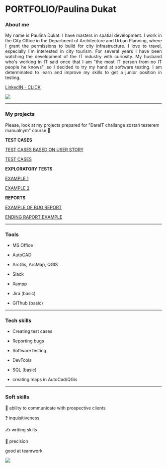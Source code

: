 # **PORTFOLIO/Paulina Dukat**

### About me

<p align="justify"> My name is Paulina Dukat. I have masters in spatial development. I work in the City Office in the Department of Architecture and Urban Planning, where I grant the permissions to build for city infrastructure. I love to travel, especially I'm interested in city tourism. For several years I have been watching the development of the IT industry with curiosity. My husband who's working in IT said once that I am "the most IT person from no IT people he knows", so I decided to try my hand at software testing. I am determinated to learn and improve my skills to get a junior position in testing. </p>

[LinkedIN - CLICK](https://www.linkedin.com/in/paulina-dukat-a5b52616b)

![](https://media.giphy.com/media/aNqEFrYVnsS52/giphy.gif)

***

### My projects

Please, look at my projects prepared for "DareIT challange zostań testerem manualnym" course 🙂

**TEST CASES**

[TEST CASES BASED ON USER STORY](https://docs.google.com/spreadsheets/d/1a5CcZHkxXNOqsvOUn6t_iRNmutyI7MzRRGe3EFDpcL8/edit?usp=sharing)

[TEST CASES ](https://docs.google.com/spreadsheets/d/1aJdtGjX23EDbuMYZd0WxBgJFTEXd28ce26LJ-b-C8TA/edit?usp=sharing)

**EXPLORATORY TESTS**

[EXAMPLE 1](https://docs.google.com/document/d/1leQafjG6w0TSUu7WEOSyP8hLsCNmrESgDq1Onno0lvg/edit?usp=sharing)

[EXAMPLE 2](https://docs.google.com/document/d/1CbSJ_kc7yGvm1VZ1YadWKeoKIE1_lpKVclB15Zu2AEI/edit?usp=sharing)

**REPORTS**

[EXAMPLE OF BUG REPORT](https://docs.google.com/document/d/1_U7dRavMEPdXdpny39uX4DJAGWdXxh4b-h3_sWoV1Ys/edit?usp=sharing)

[ENDING RAPORT EXAMPLE](https://docs.google.com/document/d/1TaioT1y4r_8HDZ-dIuCcO-L8V7ME7-nrGjqKv2-8GDk/edit?usp=sharing)

***

### Tools

- MS Office 

- AutoCAD

- ArcGis, ArcMap, QGIS

- Slack

- Xampp

- Jira (basic)

- GIThub (basic)

***

### Tech skills

- Creating test cases

- Reporting bugs

- Software testing

- DevTools

- SQL (basic)

- creating maps in AutoCad/QGis

***

### Soft skills

🤝 ability to communicate with prospective clients

❓ inquisitiveness

✍️ writing skills

🥢 precision 

good at teamwork 

![](https://media.giphy.com/media/HLB0nLA36GCCo6JuB5/giphy.gif)
